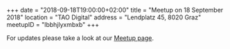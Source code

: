 +++
date = "2018-09-18T19:00:00+02:00"
title = "Meetup on 18 September 2018"
location = "TAO Digital"
address = "Lendplatz 45, 8020 Graz"
meetupID = "lbbhjlyxmbxb"
+++

For updates please take a look at our
[Meetup page](https://www.meetup.com/Graz-Open-Source-Meetup/events/lbbhjlyxmbxb/).

